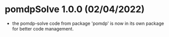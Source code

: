 # pomdpSolve 1.0.0 (02/04/2022)

* the pomdp-solve code from package 'pomdp' is now in its own package for better code management.
